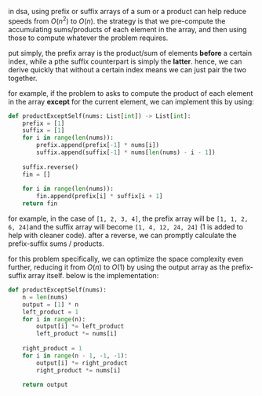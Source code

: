 in dsa, using prefix or suffix arrays of a sum or a product can help reduce speeds from $O(n^2)$ to $O(n)$. the strategy is that we pre-compute the accumulating sums/products of each element in the array, and then using those to compute whatever the problem requires. 

put simply, the prefix array is the product/sum of elements **before** a certain index, while a pthe suffix counterpart is simply the **latter**. hence, we can derive quickly that without a certain index means we can just pair the two together.

for example, if the problem to asks to compute the product of each element in the array **except** for the current element, we can implement this by using: 

```python
def productExceptSelf(nums: List[int]) -> List[int]:
	prefix = [1]
	suffix = [1]
	for i in range(len(nums)):
		prefix.append(prefix[-1] * nums[i])
		suffix.append(suffix[-1] * nums[len(nums) - i - 1])
		
	suffix.reverse()
	fin = []
	
	for i in range(len(nums)):
		fin.append(prefix[i] * suffix[i + 1]
	return fin
```

for example, in the case of `[1, 2, 3, 4]`, the prefix array will be `[1, 1, 2, 6, 24]`and the suffix array will become `[1, 4, 12, 24, 24]` (1 is added to help with cleaner code). after a reverse, we can promptly calculate the prefix-suffix sums / products. 

for this problem specifically, we can optimize the space complexity even further, reducing it from $O(n)$ to $O(1)$ by using the output array as the prefix-suffix array itself. below is the implementation: 

```python
def productExceptSelf(nums):
    n = len(nums)    
    output = [1] * n
    left_product = 1
    for i in range(n):
        output[i] *= left_product
        left_product *= nums[i]
        
    right_product = 1
    for i in range(n - 1, -1, -1):
        output[i] *= right_product
        right_product *= nums[i]
        
	return output
```
